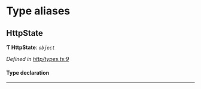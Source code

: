 

# Type aliases

<a id="httpstate"></a>

##  HttpState

**Ƭ HttpState**: *`object`*

*Defined in [http/types.ts:9](https://github.com/polkadot-js/api/blob/95af8db/packages/rpc-provider/src/http/types.ts#L9)*

#### Type declaration

___

